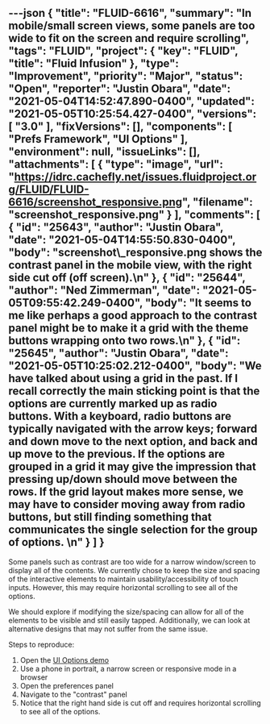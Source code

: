 ---json
{
  "title": "FLUID-6616",
  "summary": "In mobile/small screen views, some panels are too wide to fit on the screen and require scrolling",
  "tags": "FLUID",
  "project": {
    "key": "FLUID",
    "title": "Fluid Infusion"
  },
  "type": "Improvement",
  "priority": "Major",
  "status": "Open",
  "reporter": "Justin Obara",
  "date": "2021-05-04T14:52:47.890-0400",
  "updated": "2021-05-05T10:25:54.427-0400",
  "versions": [
    "3.0"
  ],
  "fixVersions": [],
  "components": [
    "Prefs Framework",
    "UI Options"
  ],
  "environment": null,
  "issueLinks": [],
  "attachments": [
    {
      "type": "image",
      "url": "https://idrc.cachefly.net/issues.fluidproject.org/FLUID/FLUID-6616/screenshot_responsive.png",
      "filename": "screenshot_responsive.png"
    }
  ],
  "comments": [
    {
      "id": "25643",
      "author": "Justin Obara",
      "date": "2021-05-04T14:55:50.830-0400",
      "body": "screenshot\\_responsive.png shows the contrast panel in the mobile view, with the right side cut off (off screen).\n"
    },
    {
      "id": "25644",
      "author": "Ned Zimmerman",
      "date": "2021-05-05T09:55:42.249-0400",
      "body": "It seems to me like perhaps a good approach to the contrast panel might be to make it a grid with the theme buttons wrapping onto two rows.\n"
    },
    {
      "id": "25645",
      "author": "Justin Obara",
      "date": "2021-05-05T10:25:02.212-0400",
      "body": "We have talked about using a grid in the past. If I recall correctly the main sticking point is that the options are currently marked up as radio buttons. With a keyboard, radio buttons are typically navigated with the arrow keys; forward and down move to the next option, and back and up move to the previous. If the options are grouped in a grid it may give the impression that pressing up/down should move between the rows. If the grid layout makes more sense, we may have to consider moving away from radio buttons, but still finding something that communicates the single selection for the group of options. \n"
    }
  ]
}
---
Some panels such as contrast are too wide for a narrow window/screen to display all of the contents. We currently chose to keep the size and spacing of the interactive elements to maintain usability/accessibility of touch inputs. However, this may require horizontal scrolling to see all of the options.

We should explore if modifying the size/spacing can allow for all of the elements to be visible and still easily tapped. Additionally, we can look at alternative designs that may not suffer from the same issue.

Steps to reproduce:

1. Open the [UI Options demo](https://build-infusion.fluidproject.org/demos/uioptions/)
2. Use a phone in portrait, a narrow screen or responsive mode in a browser
3. Open the preferences panel
4. Navigate to the "contrast" panel
5. Notice that the right hand side is cut off and requires horizontal scrolling to see all of the options.

        